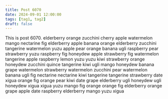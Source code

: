 ```yaml
---
title: Post 6070
date: 2024-09-01 12:00:00
tags: [tag1, tag2]
draft: false
---
```

This is post 6070.
elderberry
orange
zucchini
cherry
apple
watermelon
mango
nectarine
fig
elderberry
apple
banana
orange
elderberry
zucchini
tangerine
watermelon
yuzu
apple
pear
orange
banana
ugli
raspberry
pear
strawberry
yuzu
raspberry
fig
honeydew
apple
strawberry
fig
watermelon
tangerine
apple
raspberry
lemon
yuzu
yuzu
kiwi
strawberry
orange
honeydew
zucchini
quince
tangerine
kiwi
ugli
mango
honeydew
banana
grape
watermelon
strawberry
watermelon
zucchini
pear
watermelon
banana
ugli
fig
nectarine
nectarine
kiwi
tangerine
tangerine
strawberry
date
xigua
orange
fig
orange
pear
kiwi
date
grape
elderberry
ugli
honeydew
ugli
honeydew
xigua
xigua
yuzu
mango
fig
orange
orange
fig
elderberry
orange
grape
apple
date
raspberry
elderberry
mango
yuzu
xigua
